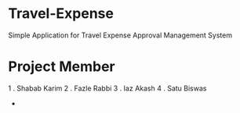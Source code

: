 # Travel-Expense
Simple Application for Travel Expense Approval Management System
# Project Member
  1 . Shabab Karim
  2 . Fazle Rabbi
  3 .  Iaz Akash
  4 .  Satu Biswas
  
+

#
